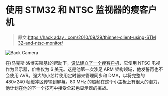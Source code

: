 # 使用 STM32 和 NTSC 监视器的瘦客户机

> 原文:[https://hack aday . com/2010/09/29/thinner-client-using-STM 32-and-ntsc-monitor/](https://hackaday.com/2010/09/29/thinner-client-using-stm32-and-ntsc-monitor/)

![](../Images/4b8bce77ae7d5694fa94ed21755064ea.png "Back Camera")

在(马克斯·洛博夫斯基)的帮助下，[设法建立了一个瘦客户机](http://www.davidcranor.com/David_Cranor/Projects/Entries/2010/8/31_Thinner_Client.html#6)，它使用 NTSC 电视作为显示器，价格仅为 6 美元。这是他第一次涉足 ARM 架构领域，他发誓再也不会使用 AVR。强大的小芯片使用定时器来管理同步和 DMA，以将完整的 480×240 帧缓冲区传输到屏幕。80 MHz 的超频在这个小主板上有很大的潜力，他计划在他的下一个技巧中接受全彩色显示器的挑战。